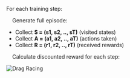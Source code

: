 For each training step:
    
&nbsp;&nbsp;&nbsp;&nbsp;Generate full episode:
 - Collect **S = (s1, s2, .., sT)** (visited states)
 - Collect **A = (a1, a2, .., aT)** (actions taken) 
 - Collect **R = (r1, r2, .., rT)** (received rewards)
 
&nbsp;&nbsp;&nbsp;&nbsp;Calculate discounted reward for each step:
&nbsp;&nbsp;&nbsp;&nbsp;

![Drag Racing](https://latex.codecogs.com/svg.image?G_{(s_{t}&space;,&space;a_{t})}&space;=&space;G_{t}&space;=&space;\sum_{k=0}^{T}&space;\gamma^{k}&space;*&space;r_{t&plus;k&plus;1}&space;)

